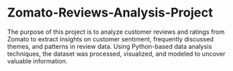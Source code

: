 # Zomato-Reviews-Analysis-Project


The purpose of this project is to analyze customer reviews and ratings from Zomato to extract insights on customer sentiment, frequently discussed themes, and patterns in review data. Using Python-based data analysis techniques, the dataset was processed, visualized, and modeled to uncover valuable information.
